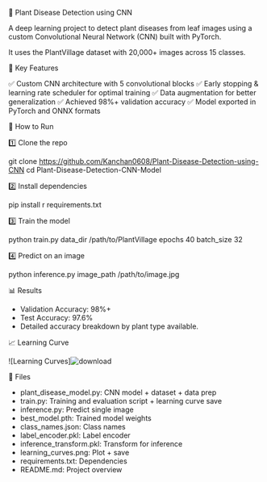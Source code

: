 🌿 Plant Disease Detection using CNN

A deep learning project to detect plant diseases from leaf images using a custom Convolutional Neural Network (CNN) built with PyTorch.

It uses the PlantVillage dataset with 20,000+ images across 15 classes.

📌 Key Features

✅ Custom CNN architecture with 5 convolutional blocks
✅ Early stopping & learning rate scheduler for optimal training
✅ Data augmentation for better generalization
✅ Achieved 98%+ validation accuracy
✅ Model exported in PyTorch and ONNX formats

🚀 How to Run

1️⃣ Clone the repo

git clone https://github.com/Kanchan0608/Plant-Disease-Detection-using-CNN
cd Plant-Disease-Detection-CNN-Model


2️⃣ Install dependencies

pip install r requirements.txt

3️⃣ Train the model

python train.py data_dir /path/to/PlantVillage epochs 40 batch_size 32

4️⃣ Predict on an image

python inference.py image_path /path/to/image.jpg

📊 Results

* Validation Accuracy: 98%+
* Test Accuracy: 97.6%
* Detailed accuracy breakdown by plant type available.

📈 Learning Curve

![Learning Curves]![download](https://github.com/user-attachments/assets/9cb4e5cf-493b-4177-af01-85dc0e2cbd74)


📂 Files

* plant_disease_model.py: CNN model + dataset + data prep
* train.py: Training and evaluation script + learning curve save
* inference.py: Predict single image
* best_model.pth: Trained model weights
* class_names.json: Class names
* label_encoder.pkl: Label encoder
* inference_transform.pkl: Transform for inference
* learning_curves.png: Plot + save
* requirements.txt: Dependencies
* README.md: Project overview
